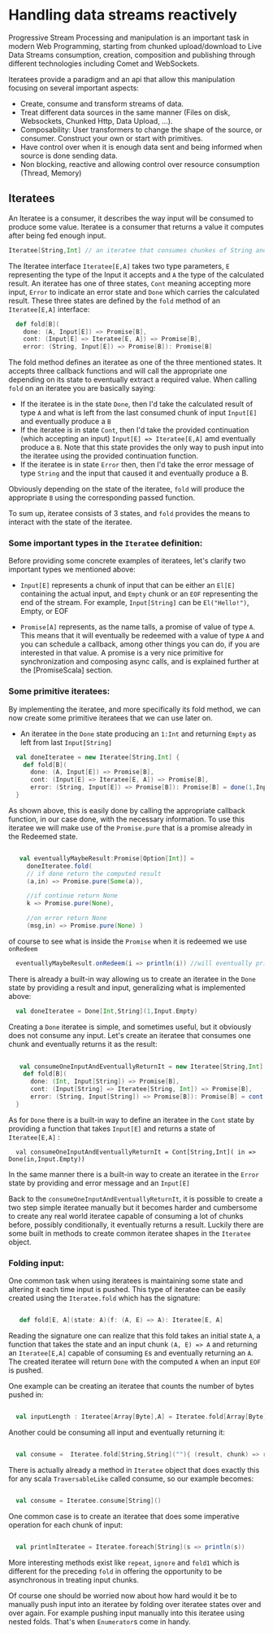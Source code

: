 # Handling data streams reactively

Progressive Stream Processing and manipulation is an important task in modern Web Programming, starting from chunked upload/download to Live Data Streams consumption, creation, composition and publishing through different technologies including Comet and WebSockets.

Iteratees provide a paradigm and an api that allow this manipulation focusing on several important aspects:

* Create, consume and transform streams of data.
* Treat different data sources in the same manner (Files on disk, Websockets, Chunked Http, Data Upload, ...).
* Composability: User transformers to change the shape of the source, or consumer. Construct your own or start with primitives.
* Have control over when it is enough data sent and being informed when source is done sending data.
* Non blocking, reactive and allowing control over resource consumption (Thread, Memory)

## Iteratees

An Iteratee is a consumer, it describes the way input will be consumed to produce some value. Iteratee is a consumer that returns a value it computes after being fed enough input.

```scala
Iteratee[String,Int] // an iteratee that consumes chunkes of String and produces an Int
```

The Iteratee interface `Iteratee[E,A]` takes two type parameters, `E` representing the type of the Input it accepts and `A` the type of the calculated result.
An iteratee has one of three states, `Cont` meaning accepting more input, `Error` to indicate an error state and `Done` which carries the calculated result. These three states are defined by the `fold` method of an `Iteratee[E,A]` interface:

```scala
  def fold[B](
    done: (A, Input[E]) => Promise[B],
    cont: (Input[E] => Iteratee[E, A]) => Promise[B],
    error: (String, Input[E]) => Promise[B]): Promise[B]
```

The fold method defines an iteratee as one of the three mentioned states. It accepts three callback functions and will call the appropriate one depending on its state to eventually extract a required value. When calling `fold` on an iteratee you are basically saying:

- If the iteratee is in the state `Done`, then I'd take the calculated result of type `A` and what is left from the last consumed chunk of input `Input[E]` and eventually produce a `B`
- If the iteratee is in state `Cont`, then I'd take the provided continuation (which accepting an input) `Input[E] => Iteratee[E,A]` amd eventually produce a `B`. Note that this state provides the only way to push input into the iteratee using the provided continuation function. 
- If the iteratee is in state `Error` then, then I'd take the error message of type `String` and the input that caused it and eventually produce a B.

Obviously depending on the state of the iteratee, `fold` will produce the appropriate `B` using the corresponding passed function.

To sum up, iteratee consists of 3 states, and `fold` provides the means to interact with the state of the iteratee.

### Some important types in the `Iteratee` definition:

Before providing some concrete examples of iteratees, let's clarify two important types we mentioned above:

- `Input[E]` represents a chunk of input that can be either an `El[E]` containing the actual input, and `Empty` chunk or an `EOF` representing the end of the stream.
For example, `Input[String]` can be `El("Hello!")`, Empty, or EOF

- `Promise[A]` represents, as the name talls, a promise of value of type `A`. This means that it will eventually be redeemed with a value of type `A` and you can schedule a callback, among other things you can do, if you are interested in that value. A promise is a very nice primitive for synchronization and composing async calls, and is explained further at the [PromiseScala] section.

### Some primitive iteratees:

By implementing the iteratee, and more specifically its fold method, we can now create some primitive iteratees that we can use later on.

- An iteratee in the `Done` state producing an `1:Int` and returning `Empty` as left from last `Input[String]`

```scala
  val doneIteratee = new Iteratee[String,Int] {
    def fold[B](
      done: (A, Input[E]) => Promise[B],
      cont: (Input[E] => Iteratee[E, A]) => Promise[B],
      error: (String, Input[E]) => Promise[B]): Promise[B] = done(1,Input.Empty)
  }
```

As shown above, this is easily done by calling the appropriate callback function, in our case done, with the necessary information.
To use this iteratee we will make use of the `Promise.pure` that is a promise already in the Redeemed state.

```scala

   val eventuallyMaybeResult:Promise[Option[Int]] = 
     doneIteratee.fold(
     // if done return the computed result
     (a,in) => Promise.pure(Some(a)),

     //if continue return None
     k => Promise.pure(None),

     //on error return None
     (msg,in) => Promise.pure(None) )

```

of course to see what is inside the `Promise` when it is redeemed we use `onRedeem`

```scala
  eventuallyMaybeResult.onRedeem(i => println(i)) //will eventually print 1

```

There is already a built-in way allowing us to create an iteratee in the `Done` state by providing a result and input, generalizing what is implemented above:

```scala
  val doneIteratee = Done[Int,String](1,Input.Empty)
```

Creating a `Done` iteratee is simple, and sometimes useful, but it obviously does not consume any input. Let's create an iteratee that consumes one chunk and eventually returns it as the result:

```scala
   
   val consumeOneInputAndEventuallyReturnIt = new Iteratee[String,Int] {
    def fold[B](
      done: (Int, Input[String]) => Promise[B],
      cont: (Input[String] => Iteratee[String, Int]) => Promise[B],
      error: (String, Input[String]) => Promise[B]): Promise[B] = cont ( in => Done(in,Input.Empty))
  }

```

As for `Done` there is a built-in way to define an iteratee in the `Cont` state by providing a function that takes `Input[E]` and returns a state of `Iteratee[E,A]` :

```
  val consumeOneInputAndEventuallyReturnIt = Cont[String,Int]( in => Done(in,Input.Empty))

```

In the same manner there is a built-in way to create an iteratee in the `Error` state by providing and error message and an `Input[E]`

Back to the `consumeOneInputAndEventuallyReturnIt`, it is possible to create a two step simple iteratee manually but it becomes harder and cumbersome to create any real world iteratee capable of consuming a lot of chunks before, possibly conditionally, it eventually returns a result. Luckily there are some built in methods to create common iteratee shapes in the `Iteratee` object.

### Folding input:

One common task when using iteratees is maintaining some state and altering it each time input is pushed. This type of iteratee can be easily created using the `Iteratee.fold` which has the signature:

```scala

   def fold[E, A](state: A)(f: (A, E) => A): Iteratee[E, A]

```

Reading the signature one can realize that this fold takes an initial state `A`, a function that takes the state and an input chunk `(A, E) => A` and returning an `Iteratee[E,A]` capable of consuming `E`s and eventually returning an `A`. The created iteratee will return `Done` with the computed `A` when an input `EOF` is pushed.

One example can be creating an iteratee that counts the number of bytes pushed in:

```scala

  val inputLength : Iteratee[Array[Byte],A] = Iteratee.fold[Array[Byte],Int](0){ (length, bytes) => length + bytes.size  }

```
Another could be consuming all input and eventually returning it:

```scala

  val consume =  Iteratee.fold[String,String](""){ (result, chunk) => result ++ chunk  }

```

There is actually already a method in `Iteratee` object that does exactly this for any scala `TraversableLike` called consume, so our example becomes:

```scala

  val consume = Iteratee.consume[String]()

```

One common case is to create an iteratee that does some imperative operation for each chunk of input:

```scala

  val printlnIteratee = Iteratee.foreach[String](s => println(s))

```

More interesting methods exist like `repeat`, `ignore` and `fold1` which is different for the preceding `fold` in offering the opportunity to be asynchronous in treating input chunks.

Of course one should be worried now about how hard would it be to manually push input into an iteratee by folding over iteratee states over and over again. For example pushing input manually into this iteratee using nested folds. That's when `Enumerator`s come in handy.